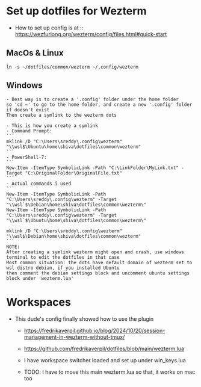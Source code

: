 # Set up dotfiles for Wezterm


- How to set up config is at ::
  https://wezfurlong.org/wezterm/config/files.html#quick-start

## MacOs & Linux

```
ln -s ~/dotfiles/common/wezterm ~/.config/wezterm
```

## Windows

    - Best way is to create a '.config' folder under the home folder  
    so 'cd ~' to go to the home folder, and create a new '.config' folder if doesn't exist  
    Then create a symlink to the wezterm dots  

    - This is how you create a symlink
    - Command Prompt:
    ```
    mklink /D "C:\Users\sreddy\.config\wezterm" "\\wsl$\Ubuntu\home\shiva\dotfiles\common\wezterm"
    ```
    - PowerShell-7:
    ```
    New-Item -ItemType SymbolicLink -Path "C:\LinkFolder\MyLink.txt" -Target "C:\OriginalFolder\OriginalFile.txt"
    ```
    - Actual commands i used
    ```
    New-Item -ItemType SymbolicLink -Path "C:\Users\sreddy\.config\wezterm" -Target "\\wsl`$\Debian\home\shiva\dotfiles\common\wezterm\"
    New-Item -ItemType SymbolicLink -Path "C:\Users\sreddy\.config\wezterm" -Target "\\wsl`$\Ubuntu\home\shiva\dotfiles\common\wezterm\"

    mklink /D "C:\Users\sreddy\.config\wezterm" "\\wsl$\Debian\home\shiva\dotfiles\common\wezterm"
    ```
    NOTE:  
    After creating a symlink wezterm might open and crash, use windows terminal to edit the dotfiles in that case  
    Most common situation: the dots have default domain of wezterm set to wsl distro debian, if you installed Ubuntu  
    then comment the debian settings block and uncomment ubuntu settings block under 'wezterm.lua'


# Workspaces

- This dude's config finally showed how to use the plugin
    - https://fredrikaverpil.github.io/blog/2024/10/20/session-management-in-wezterm-without-tmux/
    - https://github.com/fredrikaverpil/dotfiles/blob/main/wezterm.lua

    - I have workspace switcher loaded and set up under win_keys.lua
   - TODO: I have to move this main wezterm.lua so that, it works on mac too
